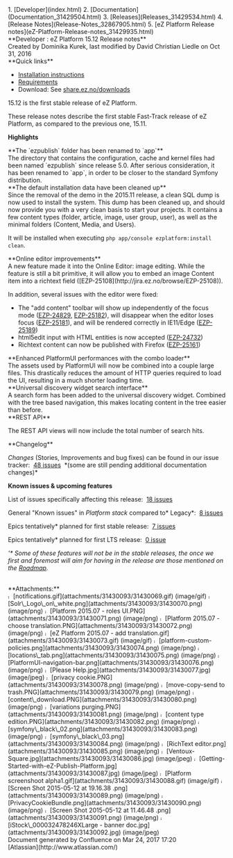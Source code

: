 <div id="page">
<div id="main" class="aui-page-panel">
<div id="main-header">
<div id="breadcrumb-section">
1.  [Developer](index.html)
2.  [Documentation](Documentation_31429504.html)
3.  [Releases](Releases_31429534.html)
4.  [Release Notes](Release-Notes_32867905.html)
5.  [eZ Platform Release notes](eZ-Platform-Release-notes_31429935.html)

</div>
**Developer : eZ Platform 15.12 Release notes**

</div>
<div id="content" class="view">
<div class="page-metadata">
Created by Dominika Kurek, last modified by David Christian Liedle on Oct 31, 2016

</div>
<div id="main-content" class="wiki-content group">
<div class="contentLayout2">
<div class="columnLayout single" data-layout="single">
<div class="cell normal" data-type="normal">
<div class="innerCell">
**Quick links**

-   [Installation instructions](https://doc.ez.no/display/DEVELOPER/Step+1%3A+Installation)[](https://github.com/ezsystems/ezplatform/blob/v15.05/INSTALL.md)
-   [Requirements](https://doc.ez.no/pages/viewpage.action?pageId=31429536)
-   Download: See [share.ez.no/downloads](http://share.ez.no/downloads/downloads/ez-platform-15.12)

</div>
</div>
</div>
<div class="columnLayout single" data-layout="single">
<div class="cell normal" data-type="normal">
<div class="innerCell">
15.12 is the first stable release of eZ Platform. 

These release notes describe the first stable Fast-Track release of eZ Platform, as compared to the previous one, 15.11.

**Highlights**

</div>
</div>
</div>
<div class="columnLayout single" data-layout="single">
<div class="cell normal" data-type="normal">
<div class="innerCell">
**The `ezpublish` folder has been renamed to `app`**

</div>
</div>
</div>
<div class="columnLayout single" data-layout="single">
<div class="cell normal" data-type="normal">
<div class="innerCell">
The directory that contains the configuration, cache and kernel files had been named `ezpublish` since release 5.0. After serious consideration, it has been renamed to `app`, in order to be closer to the standard Symfony distribution.

</div>
</div>
</div>
<div class="columnLayout single" data-layout="single">
<div class="cell normal" data-type="normal">
<div class="innerCell">
**The default installation data have been cleaned up**

</div>
</div>
</div>
<div class="columnLayout single" data-layout="single">
<div class="cell normal" data-type="normal">
<div class="innerCell">
Since the removal of the demo in the 2015.11 release, a clean SQL dump is now used to install the system. This dump has been cleaned up, and should now provide you with a very clean basis to start your projects. It contains a few content types (folder, article, image, user group, user), as well as the minimal folders (Content, Media, and Users).

It will be installed when executing `php app/console ezplatform:install clean`.

</div>
</div>
</div>
<div class="columnLayout single" data-layout="single">
<div class="cell normal" data-type="normal">
<div class="innerCell">
**Online editor improvements**

</div>
</div>
</div>
<div class="columnLayout single" data-layout="single">
<div class="cell normal" data-type="normal">
<div class="innerCell">
A new feature made it into the Online Editor: image editing. While the feature is still a bit primitive, it will allow you to embed an image Content item into a richtext field ([EZP-25108](http://jira.ez.no/browse/EZP-25108)).

In addition, several issues with the editor were fixed:

-   The "add content" toolbar will show up independently of the focus mode ([EZP-24829](https://jira.ez.no/browse/EZP-24829), [EZP-25182](https://jira.ez.no/browse/EZP-25182)), will disappear when the editor loses focus ([EZP-25181](https://jira.ez.no/browse/EZP-25181)), and will be rendered correctly in IE11/Edge ([EZP-25189](https://jira.ez.no/browse/EZP-25189))
-   html5edit input with HTML entities is now accepted ([EZP-24732](https://jira.ez.no/browse/EZP-24732))
-   Richtext content can now be published with Firefox ([EZP-25161](https://jira.ez.no/browse/EZP-25161))

</div>
</div>
</div>
<div class="columnLayout single" data-layout="single">
<div class="cell normal" data-type="normal">
<div class="innerCell">
**Enhanced PlatformUI performances with the combo loader**

</div>
</div>
</div>
<div class="columnLayout single" data-layout="single">
<div class="cell normal" data-type="normal">
<div class="innerCell">
The assets used by PlatformUI will now be combined into a couple large files. This drastically reduces the amount of HTTP queries required to load the UI, resulting in a much shorter loading time.

</div>
</div>
</div>
<div class="columnLayout single" data-layout="single">
<div class="cell normal" data-type="normal">
<div class="innerCell">
**Universal discovery widget search interface**

</div>
</div>
</div>
<div class="columnLayout single" data-layout="single">
<div class="cell normal" data-type="normal">
<div class="innerCell">
A search form has been added to the universal discovery widget. Combined with the tree based navigation, this makes locating content in the tree easier than before.

</div>
</div>
</div>
<div class="columnLayout single" data-layout="single">
<div class="cell normal" data-type="normal">
<div class="innerCell">
**REST API**

The REST API views will now include the total number of search hits.

</div>
</div>
</div>
<div class="columnLayout single" data-layout="single">
<div class="cell normal" data-type="normal">
<div class="innerCell">
**Changelog**

*Changes* (Stories, Improvements and bug fixes) can be found in our issue tracker:  [48 issues](https://jira.ez.no/secure/IssueNavigator.jspa?reset=true&jqlQuery=fixVersion+in+%28%222015.12%22%2C+2015.11.1%2C+2015.11.2%29+AND+project+%3D+EZP+AND+issuetype+in+%28Story%2C+Improvement%2C+Bug%29+order+by+issuetype++++&src=confmacro)  \*(some are still pending additional documentation changes)\*

**Known issues & upcoming features**

List of issues specifically affecting this release:  [18 issues](https://jira.ez.no/secure/IssueNavigator.jspa?reset=true&jqlQuery=project+%3D+EZP+AND+issuetype+in+%28bug%29+AND+affectedVersion+%3D+2015.11+ORDER+BY+priority+++++++&src=confmacro)

General "Known issues" in *Platform stack* compared to\* Legacy\*:  [8 issues](https://jira.ez.no/secure/IssueNavigator.jspa?reset=true&jqlQuery=project+%3D+EZP+AND+affectedVersion+%3D%22Known+Issues+5.x+Stack%22+AND+resolution+%3D+Unresolved+ORDER+BY+priority+&src=confmacro)

Epics tentatively\* planned for first stable release:  [7 issues](https://jira.ez.no/secure/IssueNavigator.jspa?reset=true&jqlQuery=project+%3D+EZP+AND+issuetype+%3D+Epic+AND+fixVersion%3DPollux+AND+resolution+%3D+Unresolved+ORDER+BY+priority+&src=confmacro)

Epics tentatively\* planned for first LTS release:  [0 issue](https://jira.ez.no/secure/IssueNavigator.jspa?reset=true&jqlQuery=project+%3D+EZP+AND+issuetype+%3D+Epic+AND+fixVersion%3D%22Mauna+Kea%22+AND+resolution+%3D+Unresolved+ORDER+BY+priority++&src=confmacro)

*'\* Some of these features will not be in the stable releases, the once we first and foremost will aim for having in the release are those mentioned on the [Roadmap](http://ez.no/Blog/What-to-Expect-from-eZ-Studio-and-eZ-Platform).*

</div>
</div>
</div>
</div>
 

</div>
<div class="pageSection group">
<div class="pageSectionHeader">
**Attachments:**

</div>
<div class="greybox" align="left">
<img src="images/icons/bullet_blue.gif" alt="image0" width="8" height="8" /> [notifications.gif](attachments/31430093/31430069.gif) (image/gif) <img src="images/icons/bullet_blue.gif" alt="image1" width="8" height="8" /> [Solr\_Logo\_on\_white.png](attachments/31430093/31430070.png) (image/png) <img src="images/icons/bullet_blue.gif" alt="image2" width="8" height="8" /> [Platform 2015.07 - roles UI.PNG](attachments/31430093/31430071.png) (image/png) <img src="images/icons/bullet_blue.gif" alt="image3" width="8" height="8" /> [Platform 2015.07 - choose translation.PNG](attachments/31430093/31430072.png) (image/png) <img src="images/icons/bullet_blue.gif" alt="image4" width="8" height="8" /> [eZ Platform 2015.07 - add translation.gif](attachments/31430093/31430073.gif) (image/gif) <img src="images/icons/bullet_blue.gif" alt="image5" width="8" height="8" /> [platform-custom-policies.png](attachments/31430093/31430074.png) (image/png) <img src="images/icons/bullet_blue.gif" alt="image6" width="8" height="8" /> [locations\_tab.png](attachments/31430093/31430075.png) (image/png) <img src="images/icons/bullet_blue.gif" alt="image7" width="8" height="8" /> [PlatformUI-navigation-bar.png](attachments/31430093/31430076.png) (image/png) <img src="images/icons/bullet_blue.gif" alt="image8" width="8" height="8" /> [Please Help.jpg](attachments/31430093/31430077.jpg) (image/jpeg) <img src="images/icons/bullet_blue.gif" alt="image9" width="8" height="8" /> [privacy cookie.PNG](attachments/31430093/31430078.png) (image/png) <img src="images/icons/bullet_blue.gif" alt="image10" width="8" height="8" /> [move-copy-send to trash.PNG](attachments/31430093/31430079.png) (image/png) <img src="images/icons/bullet_blue.gif" alt="image11" width="8" height="8" /> [content\_download.PNG](attachments/31430093/31430080.png) (image/png) <img src="images/icons/bullet_blue.gif" alt="image12" width="8" height="8" /> [variations purging.PNG](attachments/31430093/31430081.png) (image/png) <img src="images/icons/bullet_blue.gif" alt="image13" width="8" height="8" /> [content type edition.PNG](attachments/31430093/31430082.png) (image/png) <img src="images/icons/bullet_blue.gif" alt="image14" width="8" height="8" /> [symfony\_black\_02.png](attachments/31430093/31430083.png) (image/png) <img src="images/icons/bullet_blue.gif" alt="image15" width="8" height="8" /> [symfony\_black\_03.png](attachments/31430093/31430084.png) (image/png) <img src="images/icons/bullet_blue.gif" alt="image16" width="8" height="8" /> [RichText editor.png](attachments/31430093/31430085.png) (image/png) <img src="images/icons/bullet_blue.gif" alt="image17" width="8" height="8" /> [Ventoux-Square.jpg](attachments/31430093/31430086.jpg) (image/jpeg) <img src="images/icons/bullet_blue.gif" alt="image18" width="8" height="8" /> [Getting-Started-with-eZ-Publish-Platform.jpg](attachments/31430093/31430087.jpg) (image/jpeg) <img src="images/icons/bullet_blue.gif" alt="image19" width="8" height="8" /> [Platform screenshoot alpha1.gif](attachments/31430093/31430088.gif) (image/gif) <img src="images/icons/bullet_blue.gif" alt="image20" width="8" height="8" /> [Screen Shot 2015-05-12 at 19.16.38 .png](attachments/31430093/31430089.png) (image/png) <img src="images/icons/bullet_blue.gif" alt="image21" width="8" height="8" /> [PrivacyCookieBundle.png](attachments/31430093/31430090.png) (image/png) <img src="images/icons/bullet_blue.gif" alt="image22" width="8" height="8" /> [Screen Shot 2015-05-12 at 11.46.48 .png](attachments/31430093/31430091.png) (image/png) <img src="images/icons/bullet_blue.gif" alt="image23" width="8" height="8" /> [iStock\_000032478246XLarge - banner doc.jpg](attachments/31430093/31430092.jpg) (image/jpeg)

</div>
</div>
</div>
</div>
<div id="footer" role="contentinfo">
<div class="section footer-body">
Document generated by Confluence on Mar 24, 2017 17:20

<div id="footer-logo">
[Atlassian](http://www.atlassian.com/)

</div>
</div>
</div>
</div>

